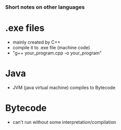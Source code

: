 ### Short notes on other languages

# .exe files
- mainly created by C++ 
- compile it to .exe file (machine code)
- "g++ your_program.cpp -o your_program" 

# Java
- JVM (java virtual machine) compiles to Bytecode

# Bytecode
- can't run without some interpretation/compilation 